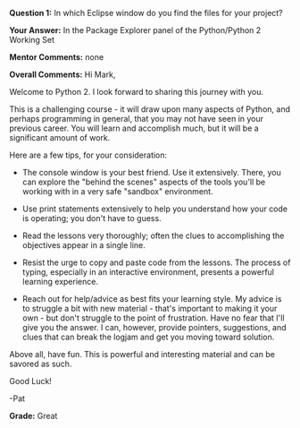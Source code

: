 ﻿**Question 1:**
In which Eclipse window do you find the files for your project?

**Your Answer:**
In the Package Explorer panel of the Python/Python 2 Working Set

**Mentor Comments:**
none

**Overall Comments:**
Hi Mark,

Welcome to Python 2.   I look forward to sharing this journey with you.

This is a challenging course - it will draw upon many aspects of Python, and perhaps programming in general, that you may not have seen in your previous career.  You will learn and accomplish much, but it will be a significant amount of work.

Here are a few tips, for your consideration:

- The console window is your best friend.  Use it extensively.  There, you can explore the "behind the scenes" aspects of the tools you'll be working with in a very safe "sandbox" environment.

- Use print statements extensively to help you understand how your code is operating; you don't have to guess.

- Read the lessons very thoroughly; often the clues to accomplishing the objectives appear in a single line.

- Resist the urge to copy and paste code from the lessons.  The process of typing, especially in an interactive environment, presents a powerful learning experience.

- Reach out for help/advice as best fits your learning style.  My advice is to struggle a bit with new material - that's important to making it your own - but don't struggle to the point of frustration.  Have no fear that I'll give you the answer.  I can, however, provide pointers, suggestions, and clues that can break the logjam and get you moving toward solution.

Above all, have fun.  This is powerful and interesting material and can be savored as such.

Good Luck!

-Pat

**Grade:**
Great
